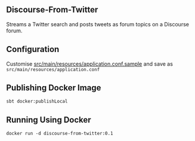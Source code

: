 ## Discourse-From-Twitter

Streams a Twitter search and posts tweets as forum topics on a 
Discourse forum.

## Configuration

Customise [src/main/resources/application.conf.sample](src/main/resources/application.conf.sample) and save as
`src/main/resources/application.conf` 

## Publishing Docker Image

    sbt docker:publishLocal

## Running Using Docker

    docker run -d discourse-from-twitter:0.1
    
